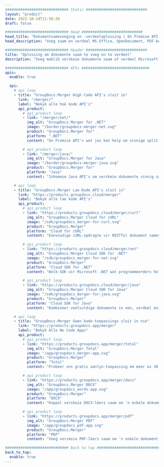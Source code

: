 ```yaml
---
############################# Static ############################
layout: "product"
date: 2022-10-24T11:58:26
draft: false

############################# Head ############################
head_title: "Dokumentsamevoeging en -verdeeloplossing | On Premise API's en gratis toepassing"
head_description: "Voeg saam en verdeel MS Office, OpenDocument, PDF-beelde en ander lêerformate met On Premise Solution of gebruik die Online Document Merger & Splitter-toepassing."

############################# Header ############################
title: "Oplossing om dokumente saam te voeg en te verdeel"
description: "Voeg maklik verskeie dokumente saam of verdeel Microsoft Office, OpenOffice, PDF en ander dokumente in bladsye."

############################# APIs ###############################
apis:
  enable: true

  api:
    # api loop
    - title: "GroupDocs.Merger High Code API's sluit in"
      link: "/merger/"
      label: "Bekyk alle hoë kode API's"
      api_product:
        # api_product loop
        - link: "/merger/net/"
          img_alt: "GroupDocs.Merger for .NET"
          image: "/border/groupdocs-merger-net.svg"
          product: "GroupDocs.Merger for"
          platform: ".NET"
          content: "On Premise API's wat jou kan help om vinnige split- en samesmeltingsfunksie vir verskeie dokumente in jou .NET-gebaseerde toepassings te implementeer."

        # api_product loop
        - link: "/merger/java/"
          img_alt: "GroupDocs.Merger for Java"
          image: "/border/groupdocs-merger-java.svg"
          product: "GroupDocs.Merger for"
          platform: "Java"
          content: "Inheemse Java API's om verskeie dokumente vinnig saam te voeg of enige dokument in bladsye binne jou Java-gebaseerde toepassings te verdeel."

    # api loop
    - title: "GroupDocs.Merger Lae Kode API's sluit in"
      link: "https://products.groupdocs.cloud/merger"
      label: "Bekyk alle lae kode API's"
      api_product:
        # api_product loop
        - link: "https://products.groupdocs.cloud/merger/curl"
          img_alt: "GroupDocs.Merger Cloud for cURL"
          image: "/sdk/groupdocs_merger-for-curl.svg"
          product: "GroupDocs.Merger"
          platform: "Cloud for cURL"
          content: "Eenvoudige cURL-opdragte vir RESTful dokument samesmelting Wolk API om dokumente saam te voeg en te verdeel oor die wye reeks ondersteunde gewilde dokumentformate."

        # api_product loop
        - link: "https://products.groupdocs.cloud/merger/net"
          img_alt: "GroupDocs.Merger Cloud SDK for .NET"
          image: "/sdk/groupdocs_merger-for-net.svg"
          product: "GroupDocs.Merger"
          platform: "Cloud SDK for .NET"
          content: "Wolk-SDK vir Microsoft .NET wat programmeerders help om vinnige samesmeltings- en verdeelfunksie vir veelvuldige dokumente in hul .NET-gebaseerde toepassings te implementeer."

        # api_product loop
        - link: "https://products.groupdocs.cloud/merger/java"
          img_alt: "GroupDocs.Merger Cloud SDK for Java"
          image: "/sdk/groupdocs_merger-for-java.svg"
          product: "GroupDocs.Merger"
          platform: "Cloud SDK for Java"
          content: "Kombineer veelvuldige dokumente in een, verdeel enige dokument na veelvuldig, herrangskik, vervang of verander bladsyoriëntasie in jou Java-toepassings."

    # api loop
    - title: "GroupDocs.Merger Geen kode-toepassings sluit in nie"
      link: "https://products.groupdocs.app/merger"
      label: "Bekyk Alle No Code Apps"
      api_product:
        # api_product loop
        - link: "https://products.groupdocs.app/merger/total"
          img_alt: "GroupDocs.Merger Total"
          image: "/app/groupdocs_merger-app.svg"
          product: "GroupDocs.Merger"
          platform: "Total"
          content: "Probeer ons gratis aanlyn-toepassing om meer as 30 soorte lêers aaneen te koppel sonder om jou gunsteling webblaaier te verlaat."

        # api_product loop
        - link: "https://products.groupdocs.app/merger/docx"
          img_alt: "GroupDocs.Merger DOCX"
          image: "/app/groupdocs_words-app.svg"
          product: "GroupDocs.Merger"
          platform: "DOCX"
          content: "Koppel verskeie DOCX-lêers saam om 'n enkele dokument te genereer."

        # api_product loop
        - link: "https://products.groupdocs.app/merger/pdf"
          img_alt: "GroupDocs.Merger PDF"
          image: "/app/groupdocs_pdf-app.svg"
          product: "GroupDocs.Merger"
          platform: "PDF"
          content: "Voeg verskeie PDF-lêers saam om 'n enkele dokument direk vanaf die webblaaier te genereer."

############################# Back to top ###############################
back_to_top:
  enable: true
---
```

